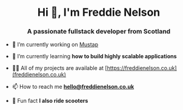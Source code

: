 <h1 align="center">Hi 👋, I'm Freddie Nelson</h1>
<h3 align="center">A passionate fullstack developer from Scotland</h3>

- 🔭 I’m currently working on [Mustap](https://mustap.app)

- 🌱 I’m currently learning **how to build highly scalable applications**

- 👨‍💻 All of my projects are available at [https://freddienelson.co.uk](freddienelson.co.uk)

- 📫 How to reach me **hello@freddienelson.co.uk**

- 🛴 Fun fact **I also ride scooters**


